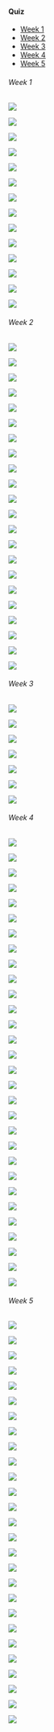 #### Quiz

- [Week 1](#week-1)
- [Week 2](#week-2)
- [Week 3](#week-3)
- [Week 4](#week-4)
- [Week 5](#week-5)

###### Week 1

![](images/quiz/1.png)

![](images/quiz/2.png)

![](images/quiz/4.png)

![](images/quiz/5.png)

![](images/quiz/6.png)

![](images/quiz/7.png)

![](images/quiz/8.png)

![](images/quiz/9.png)

![](images/quiz/10.png)

![](images/quiz/11.png)

![](images/quiz/12.png)

![](images/quiz/13.png)

![](images/quiz/14.png)

![](images/quiz/15.png)

###### Week 2

![](images/quiz/16.png)

![](images/quiz/17.png)

![](images/quiz/18.png)

![](images/quiz/19.png)

![](images/quiz/20.png)

![](images/quiz/21.png)

![](images/quiz/22.png)

![](images/quiz/23.png)

![](images/quiz/24.png)

![](images/quiz/25.png)

![](images/quiz/26.png)

![](images/quiz/27.png)

![](images/quiz/28.png)

![](images/quiz/29.png)

![](images/quiz/30.png)

![](images/quiz/31.png)

![](images/quiz/32.png)

![](images/quiz/33.png)

![](images/quiz/34.png)

![](images/quiz/35.png)

![](images/quiz/36.png)

![](images/quiz/37.png)

###### Week 3

![](images/quiz/38.png)

![](images/quiz/39.png)

![](images/quiz/40.png)

![](images/quiz/41.png)

![](images/quiz/42.png)

![](images/quiz/43.png)

![](images/quiz/44.png)

###### Week 4

![](images/quiz/45.png)

![](images/quiz/46.png)

![](images/quiz/47.png)

![](images/quiz/48.png)

![](images/quiz/49.png)

![](images/quiz/50.png)

![](images/quiz/51.png)

![](images/quiz/52.png)

![](images/quiz/53.png)

![](images/quiz/54.png)

![](images/quiz/55.png)

![](images/quiz/56.png)

![](images/quiz/57.png)

![](images/quiz/58.png)

![](images/quiz/59.png)

![](images/quiz/60.png)

![](images/quiz/61.png)

![](images/quiz/62.png)

![](images/quiz/63.png)

![](images/quiz/64.png)

![](images/quiz/65.png)

![](images/quiz/66.png)

![](images/quiz/67.png)

![](images/quiz/68.png)

![](images/quiz/69.png)

![](images/quiz/70.png)

![](images/quiz/71.png)

![](images/quiz/72.png)

![](images/quiz/73.png)

![](images/quiz/74.png)

###### Week 5

![](images/quiz/75.png)

![](images/quiz/76.png)

![](images/quiz/77.png)

![](images/quiz/78.png)

![](images/quiz/79.png)

![](images/quiz/80.png)

![](images/quiz/81.png)

![](images/quiz/82.png)

![](images/quiz/83.png)

![](images/quiz/84.png)

![](images/quiz/85.png)

![](images/quiz/86.png)

![](images/quiz/87.png)

![](images/quiz/88.png)

![](images/quiz/89.png)

![](images/quiz/90.png)

![](images/quiz/91.png)

![](images/quiz/92.png)

![](images/quiz/93.png)

![](images/quiz/94.png)

![](images/quiz/95.png)

![](images/quiz/96.png)

![](images/quiz/97.png)

![](images/quiz/98.png)

![](images/quiz/99.png)

![](images/quiz/100.png)

![](images/quiz/101.png)